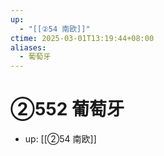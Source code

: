 ```yaml
---
up:
  - "[[②54 南欧]]"
ctime: 2025-03-01T13:19:44+08:00
aliases:
  - 葡萄牙
---
```


# ②552 葡萄牙

- up: [[②54 南欧]]
